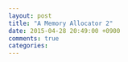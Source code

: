 ```yaml
---
layout: post
title: "A Memory Allocator 2"
date: 2015-04-28 20:49:00 +0900
comments: true
categories: 
---
```

